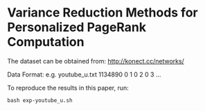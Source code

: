 # Variance Reduction Methods for Personalized PageRank Computation

The dataset can be obtained from: http://konect.cc/networks/

Data Format:
e.g. youtube_u.txt
1134890
0	1
0	2
0	3
...

To reproduce the results in this paper, run:

```
bash exp-youtube_u.sh